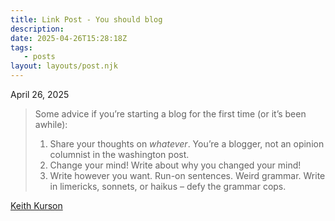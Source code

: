 ```yaml
---
title: Link Post - You should blog
description:
date: 2025-04-26T15:28:18Z
tags:
   - posts
layout: layouts/post.njk
---
```


April 26, 2025

> Some advice if you’re starting a blog for the first time (or it’s been awhile):
> 
>  1. Share your thoughts on _whatever_. You’re a blogger, not an opinion columnist
>     in the washington post.
>  2. Change your mind! Write about why you changed your mind!
>  3. Write however you want. Run-on sentences. Weird grammar. Write in limericks,
>     sonnets, or haikus – defy the grammar cops.

[Keith Kurson](https://keith.is/blog/you-should-blog/#:~:text=Some%20advice%20if,the%20grammar%20cops.)
